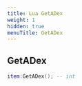 ```yaml
---
title: Lua GetADex
weight: 1
hidden: true
menuTitle: GetADex
---
```

## GetADex
```lua
item:GetADex(); -- int
```